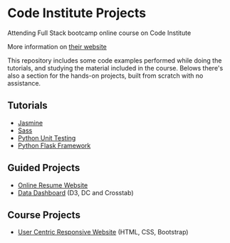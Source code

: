 # Code Institute Projects

Attending Full Stack bootcamp online course on Code Institute

More information on [their website](https://www.codeinstitute.net/mentored-online/)

This repository includes some code examples performed while doing the tutorials, and studying the material included in the course.
Belows there's also a section for the hands-on projects, built from scratch with no assistance.

## Tutorials

- [Jasmine](https://github.com/Narshe1412/Code-Institute-Public-Projects/tree/master/learning-jasmine)
- [Sass](https://github.com/Narshe1412/Code-Institute-Public-Projects/tree/master/learning-sass)
- [Python Unit Testing](https://github.com/Narshe1412/Code-Institute-Public-Projects/tree/master/learning-python-unittest)
- [Python Flask Framework](https://github.com/Narshe1412/Code-Institute-Public-Projects/tree/master/learning-python-flask)

## Guided Projects

- [Online Resume Website](https://github.com/Narshe1412/Code-Institute-Public-Projects/tree/master/project-resume)
- [Data Dashboard](https://github.com/Narshe1412/Code-Institute-Public-Projects/tree/master/project-d3-dashboard) (D3, DC and Crosstab)

## Course Projects

- [User Centric Responsive Website](https://narshe1412.github.io/Code-Institute-User-Centric-Frontend/) (HTML, CSS, Bootstrap)
